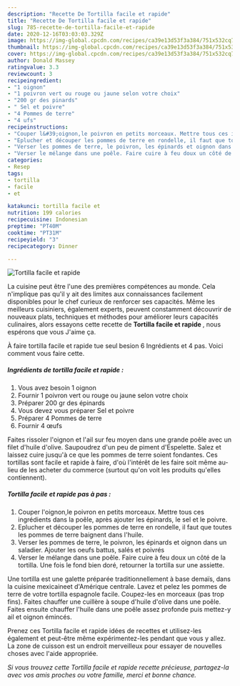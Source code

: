 ```yaml
---
description: "Recette De Tortilla facile et rapide"
title: "Recette De Tortilla facile et rapide"
slug: 785-recette-de-tortilla-facile-et-rapide
date: 2020-12-16T03:03:03.329Z
image: https://img-global.cpcdn.com/recipes/ca39e13d53f3a384/751x532cq70/tortilla-facile-et-rapide-photo-principale-de-la-recette.jpg
thumbnail: https://img-global.cpcdn.com/recipes/ca39e13d53f3a384/751x532cq70/tortilla-facile-et-rapide-photo-principale-de-la-recette.jpg
cover: https://img-global.cpcdn.com/recipes/ca39e13d53f3a384/751x532cq70/tortilla-facile-et-rapide-photo-principale-de-la-recette.jpg
author: Donald Massey
ratingvalue: 3.3
reviewcount: 3
recipeingredient:
- "1 oignon"
- "1 poivron vert ou rouge ou jaune selon votre choix"
- "200 gr des pinards"
- " Sel et poivre"
- "4 Pommes de terre"
- "4 ufs"
recipeinstructions:
- "Couper l&#39;oignon,le poivron en petits morceaux. Mettre tous ces ingrédients dans la poêle, après ajouter les épinards, le sel et le poivre."
- "Eplucher et découper les pommes de terre en rondelle, il faut que toutes les pommes de terre baignent dans l&#39;huile."
- "Verser les pommes de terre, le poivron, les épinards et oignon dans un saladier. Ajouter les oeufs battus, salés et poivrés"
- "Verser le mélange dans une poêle. Faire cuire à feu doux un côté de la tortilla. Une fois le fond bien doré, retourner la tortilla sur une assiette."
categories:
- Resep
tags:
- tortilla
- facile
- et

katakunci: tortilla facile et 
nutrition: 199 calories
recipecuisine: Indonesian
preptime: "PT40M"
cooktime: "PT31M"
recipeyield: "3"
recipecategory: Dinner

---
```



![Tortilla facile et rapide](https://img-global.cpcdn.com/recipes/ca39e13d53f3a384/751x532cq70/tortilla-facile-et-rapide-photo-principale-de-la-recette.jpg)

La cuisine peut être l'une des premières compétences au monde. Cela n'implique pas qu'il y ait des limites aux connaissances facilement disponibles pour le chef curieux de renforcer ses capacités. Même les meilleurs cuisiniers, également experts, peuvent constamment découvrir de nouveaux plats, techniques et méthodes pour améliorer leurs capacités culinaires, alors essayons cette recette de <strong> Tortilla facile et rapide </strong>, nous espérons que vous J'aime ça.

<!--inarticleads1-->

À faire tortilla facile et rapide tue seul besion 6 Ingrédients et 4 pas. Voici comment vous faire cette.

##### Ingrédients de tortilla facile et rapide :

1. Vous avez besoin 1 oignon
1. Fournir 1 poivron vert ou rouge ou jaune selon votre choix
1. Préparer 200 gr des épinards
1. Vous devez vous préparer  Sel et poivre
1. Préparer 4 Pommes de terre
1. Fournir 4 œufs


Faites rissoler l&#39;oignon et l&#39;ail sur feu moyen dans une grande poêle avec un filet d&#39;huile d&#39;olive. Saupoudrez d&#39;un peu de piment d&#39;Espelette. Salez et laissez cuire jusqu&#39;à ce que les pommes de terre soient fondantes. Ces tortillas sont facile et rapide à faire, d&#39;où l&#39;intérêt de les faire soit même au-lieu de les acheter du commerce (surtout qu&#39;on voit les produits qu&#39;elles contiennent). 

<!--inarticleads2-->

##### Tortilla facile et rapide pas à pas :

1. Couper l&#39;oignon,le poivron en petits morceaux. Mettre tous ces ingrédients dans la poêle, après ajouter les épinards, le sel et le poivre.
1. Eplucher et découper les pommes de terre en rondelle, il faut que toutes les pommes de terre baignent dans l&#39;huile.
1. Verser les pommes de terre, le poivron, les épinards et oignon dans un saladier. Ajouter les oeufs battus, salés et poivrés
1. Verser le mélange dans une poêle. Faire cuire à feu doux un côté de la tortilla. Une fois le fond bien doré, retourner la tortilla sur une assiette.


Une tortilla est une galette préparée traditionnellement à base demaïs, dans la cuisine mexicaineet d&#39;Amérique centrale. Lavez et pelez les pommes de terre de votre tortilla espagnole facile. Coupez-les en morceaux (pas trop fins). Faites chauffer une cuillère à soupe d&#39;huile d&#39;olive dans une poêle. Faites ensuite chauffer l&#39;huile dans une poêle assez profonde puis mettez-y ail et oignon émincés. 

<!--inarticleads1-->

<p>
Prenez ces Tortilla facile et rapide idées de recettes et utilisez-les également et peut-être même expérimentez-les pendant que vous y allez. La zone de cuisson est un endroit merveilleux pour essayer de nouvelles choses avec l'aide appropriée.
</p>

<p>
<i>Si vous trouvez cette Tortilla facile et rapide recette précieuse, partagez-la avec vos amis proches ou votre famille, merci et bonne chance.</i>
</p>
